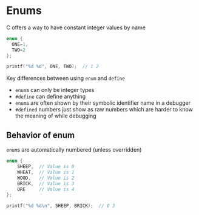 # Enums

C offers a way to have constant integer values by name

```c
enum {
  ONE=1,
  TWO=2
};

printf("%d %d", ONE, TWO);  // 1 2
```

Key differences between using `enum` and `define`
- `enum`s can only be integer types
- `#define` can define anything
- `enum`s are often shown by their symbolic identifier name in a debugger
- `#defined` numbers just show as raw numbers
  which are harder to know the meaning of while debugging

## Behavior of enum

`enum`s are automatically numbered (unless overridden)
```c
enum {
    SHEEP,  // Value is 0
    WHEAT,  // Value is 1
    WOOD,   // Value is 2
    BRICK,  // Value is 3
    ORE     // Value is 4
};

printf("%d %d\n", SHEEP, BRICK);  // 0 3
```
